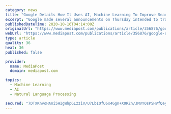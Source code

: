```yaml
---
category: news
title: "Google Details How It Uses AI, Machine Learning To Improve Search"
excerpt: "Google made several announcements on Thursday intended to transform the way people search and the way brands interact with consumers."
publishedDateTime: 2020-10-16T04:14:00Z
originalUrl: "https://www.mediapost.com/publications/article/356876/google-details-how-it-uses-ai-machine-learning-to.html"
webUrl: "https://www.mediapost.com/publications/article/356876/google-details-how-it-uses-ai-machine-learning-to.html"
type: article
quality: 36
heat: 36
published: false

provider:
  name: MediaPost
  domain: mediapost.com

topics:
  - Machine Learning
  - AI
  - Natural Language Processing

secured: "7DTXKnvoHAni5HIgWhpGLzziV/U7LbIOfU6x4Ggn+X0RZn/JMVYOsPSHVfQeyj+HjrDdUXSPAlwbE0iJnt34PrYotlt0edHKWGYBDqxe86Ker57+4tHj6POZBxckHHZaIcByWEYkFnUW7mR+IIJE8/dj1fQWbZUBAX/R65E7fGxhilm1UZ67sv9fPvgb+Wj6qsJGYVwZqE0Dd9Kv3hlRwhz8vfC2+tNMKOMOsGKqomYaXJ2cLOLA3G1LpI6oKsJpoi2Eim6xCQzipAaeRdwx6DOIok4pmQB3eF+W1U3W5ukCXHkiUqVmSGnM53OC6TqEl5n00Sn7fYRzdvgUFcI2TwN8ffggOWhEIE+k0IyGVLk=;A0EE+M9NIRrmpDwrj8vv8A=="
---
```


